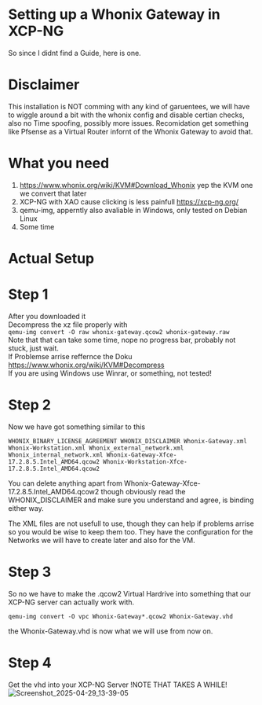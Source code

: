 # Setting up a Whonix Gateway in XCP-NG

So since I didnt find a Guide, here is one.

# Disclaimer

This installation is NOT comming with any kind of garuentees, we will have to wiggle around a bit with the whonix config and disable certian checks, also no Time spoofing, possibly more issues.
Recomidation get something like Pfsense as a Virtual Router infornt of the Whonix Gateway to avoid that.

# What you need

1. https://www.whonix.org/wiki/KVM#Download_Whonix yep the KVM one we convert that later
2. XCP-NG with XAO cause clicking is less painfull https://xcp-ng.org/
3. qemu-img, apperntly also avaliable in Windows, only tested on Debian Linux
4. Some time

# Actual Setup

# Step 1

After you downloaded it <br />
Decompress the xz file properly with<br />
``
qemu-img convert -O raw whonix-gateway.qcow2 whonix-gateway.raw 
``<br />
Note that that can take some time, nope no progress bar, probably not stuck, just wait.<br />
If Problemse arrise reffernce the Doku<br />
https://www.whonix.org/wiki/KVM#Decompress<br />
If you are using Windows use Winrar, or something, not tested!

# Step 2

Now we have got something similar to this

``
WHONIX_BINARY_LICENSE_AGREEMENT
WHONIX_DISCLAIMER
Whonix-Gateway.xml
Whonix-Workstation.xml
Whonix_external_network.xml
Whonix_internal_network.xml
Whonix-Gateway-Xfce-17.2.8.5.Intel_AMD64.qcow2
Whonix-Workstation-Xfce-17.2.8.5.Intel_AMD64.qcow2
``

You can delete anything apart from
Whonix-Gateway-Xfce-17.2.8.5.Intel_AMD64.qcow2
though obviously read the WHONIX_DISCLAIMER and make sure you understand and agree, is binding either way.

The XML files are not usefull to use, though they can help if problems arrise so you would be wise to keep them too.
They have the configuration for the Networks we will have to create later and also for the VM.

# Step 3

So no we have to make the .qcow2 Virtual Hardrive into something that our XCP-NG server can actually work with.

``
qemu-img convert -O vpc Whonix-Gateway*.qcow2 Whonix-Gateway.vhd
``

the Whonix-Gateway.vhd is now what we will use from now on.

# Step 4

Get the vhd into your XCP-NG Server
!NOTE THAT TAKES A WHILE!
![Screenshot_2025-04-29_13-39-05](https://github.com/user-attachments/assets/119f56bb-255d-4449-b644-58804d3a20b7)



